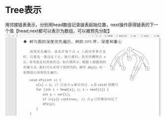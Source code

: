 # Tree表示

用邻接链表表示，分别用head数组记录链表起始位置，next操作获得链表的下一个值【head,next都可以表示为数组，可以被预先分配】
![li](./pic/tree.png)
